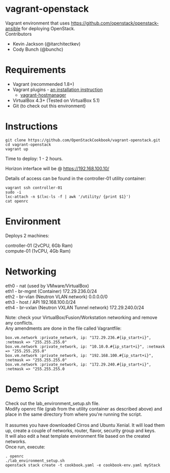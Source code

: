 # vagrant-openstack
Vagrant environment that uses https://github.com/openstack/openstack-ansible for deploying OpenStack.<br>
Contributors
- Kevin Jackson (@itarchitectkev)
- Cody Bunch (@bunchc)

# Requirements
- Vagrant (recommended 1.8+)
- Vagrant plugins - [an installation instruction](https://www.vagrantup.com/docs/plugins/usage.html)
  - [vagrant-hostmanager](https://github.com/devopsgroup-io/vagrant-hostmanager)  
- VirtualBox 4.3+ (Tested on VirtualBox 5.1)
- Git (to check out this environment)

# Instructions
```
git clone https://github.com/OpenStackCookbook/vagrant-openstack.git
cd vagrant-openstack
vagrant up
```

Time to deploy: 1 - 2 hours.

Horizon interface will be @ https://192.168.100.10/

Details of access can be found in the controller-01 utility container:

```
vagrant ssh controller-01
sudo -i
lxc-attach -n $(lxc-ls -f | awk '/utility/ {print $1}')
cat openrc
```

# Environment
Deploys 2 machines:

controller-01 (2vCPU, 6Gb Ram)<br>
compute-01 (1vCPU, 4Gb Ram)<br>

# Networking
eth0 - nat (used by VMware/VirtualBox)<br>
eth1 - br-mgmt (Container) 172.29.236.0/24<br>
eth2 - br-vlan (Neutron VLAN network) 0.0.0.0/0<br>
eth3 - host / API 192.168.100.0/24<br>
eth4 - br-vxlan (Neutron VXLAN Tunnel network) 172.29.240.0/24<br>

Note: check your VirtualBox/Fusion/Workstation networking and remove any conflicts.<br>
Any amendments are done in the file called Vagrantfile:<br>

```
box.vm.network :private_network, ip: "172.29.236.#{ip_start+i}", :netmask => "255.255.255.0"
box.vm.network :private_network, ip: "10.10.0.#{ip_start+i}", :netmask => "255.255.255.0"
box.vm.network :private_network, ip: "192.168.100.#{ip_start+i}", :netmask => "255.255.255.0"
box.vm.network :private_network, ip: "172.29.240.#{ip_start+i}", :netmask => "255.255.255.0
```

# Demo Script
Check out the lab_environment_setup.sh file.<br>
Modify openrc file (grab from the utility container as described above) and place in the same directory from where you're running the script.<br>
<br>
It assumes you have downloaded Cirros and Ubuntu Xenial. It will load them up, create a couple of networks, router, flavor, security group and keys.<br>
It will also edit a heat template environment file based on the created networks.<br>
Once run, execute:<br>
```
. openrc
./lab_environment_setup.sh
openstack stack create -t cookbook.yaml -e cookbook-env.yaml myStack
```
